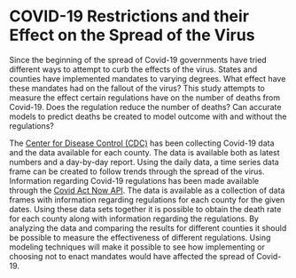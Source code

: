 # COVID-19 Restrictions and their Effect on the Spread of the Virus

Since the beginning of the spread of Covid-19 governments have tried different ways to attempt to curb the effects of the virus. States and counties have implemented mandates to varying degrees. What effect have these mandates had on the fallout of the virus? This study attempts to measure the effect certain regulations have on the number of deaths from Covid-19. Does the regulation reduce the number of deaths? Can accurate models to predict deaths be created to model outcome with and without the regulations?

The [Center for Disease Control (CDC)](https://data.cdc.gov/browse?category=Policy+Surveillance) has been collecting Covid-19 data and the data available for each county. The data is available both as latest numbers and a day-by-day report. Using the daily data, a time series data frame can be created to follow trends through the spread of the virus.
Information regarding Covid-19 regulations has been made available through the [Covid Act Now API](https://covidactnow.org/data-api). The data is available as a collection of data frames with information regarding regulations for each county for the given dates. Using these data sets together it is possible to obtain the death rate for each county along with information regarding the regulations.
By analyzing the data and comparing the results for different counties it should be possible to measure the effectiveness of different regulations. Using modeling techniques will make it possible to see how implementing or choosing not to enact mandates would have affected the spread of Covid-19.
 


 
